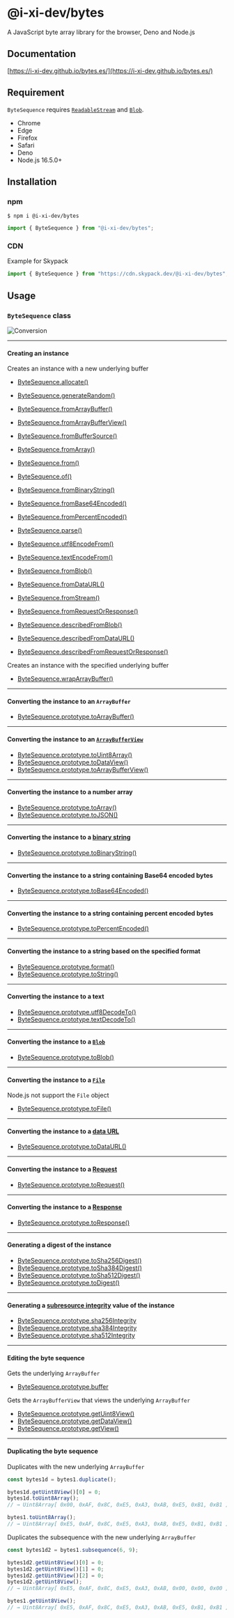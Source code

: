 # @i-xi-dev/bytes

A JavaScript byte array library for the browser, Deno and Node.js


## Documentation

[https://i-xi-dev.github.io/bytes.es/](https://i-xi-dev.github.io/bytes.es/)


## Requirement
`ByteSequence` requires [`ReadableStream`](https://developer.mozilla.org/en-US/docs/Web/API/ReadableStream) and [`Blob`](https://developer.mozilla.org/en-US/docs/Web/API/Blob).

- Chrome
- Edge
- Firefox
- Safari
- Deno
- Node.js 16.5.0+


## Installation

### npm

```console
$ npm i @i-xi-dev/bytes
```

```javascript
import { ByteSequence } from "@i-xi-dev/bytes";
```

### CDN

Example for Skypack
```javascript
import { ByteSequence } from "https://cdn.skypack.dev/@i-xi-dev/bytes";
```


## Usage

### `ByteSequence` class

![Conversion](assets/conversion.svg)

---

#### Creating an instance

Creates an instance with a new underlying buffer

- [ByteSequence.allocate()](https://i-xi-dev.github.io/bytes.es/classes/ByteSequence.html#allocate)
- [ByteSequence.generateRandom()](https://i-xi-dev.github.io/bytes.es/classes/ByteSequence.html#generateRandom)
- [ByteSequence.fromArrayBuffer()](https://i-xi-dev.github.io/bytes.es/classes/ByteSequence.html#fromArrayBuffer)
- [ByteSequence.fromArrayBufferView()](https://i-xi-dev.github.io/bytes.es/classes/ByteSequence.html#fromArrayBufferView)
- [ByteSequence.fromBufferSource()](https://i-xi-dev.github.io/bytes.es/classes/ByteSequence.html#fromBufferSource)
- [ByteSequence.fromArray()](https://i-xi-dev.github.io/bytes.es/classes/ByteSequence.html#fromArray)
- [ByteSequence.from()](https://i-xi-dev.github.io/bytes.es/classes/ByteSequence.html#from)
- [ByteSequence.of()](https://i-xi-dev.github.io/bytes.es/classes/ByteSequence.html#of)
- [ByteSequence.fromBinaryString()](https://i-xi-dev.github.io/bytes.es/classes/ByteSequence.html#fromBinaryString)
- [ByteSequence.fromBase64Encoded()](https://i-xi-dev.github.io/bytes.es/classes/ByteSequence.html#fromBase64Encoded)
- [ByteSequence.fromPercentEncoded()](https://i-xi-dev.github.io/bytes.es/classes/ByteSequence.html#fromPercentEncoded)
- [ByteSequence.parse()](https://i-xi-dev.github.io/bytes.es/classes/ByteSequence.html#parse)
- [ByteSequence.utf8EncodeFrom()](https://i-xi-dev.github.io/bytes.es/classes/ByteSequence.html#utf8EncodeFrom)
- [ByteSequence.textEncodeFrom()](https://i-xi-dev.github.io/bytes.es/classes/ByteSequence.html#textEncodeFrom)
- [ByteSequence.fromBlob()](https://i-xi-dev.github.io/bytes.es/classes/ByteSequence.html#fromBlob)
- [ByteSequence.fromDataURL()](https://i-xi-dev.github.io/bytes.es/classes/ByteSequence.html#fromDataURL)
- [ByteSequence.fromStream()](https://i-xi-dev.github.io/bytes.es/classes/ByteSequence.html#fromStream)
- [ByteSequence.fromRequestOrResponse()](https://i-xi-dev.github.io/bytes.es/classes/ByteSequence.html#fromRequestOrResponse)

- [ByteSequence.describedFromBlob()](https://i-xi-dev.github.io/bytes.es/classes/ByteSequence.html#describedFromBlob)
- [ByteSequence.describedFromDataURL()](https://i-xi-dev.github.io/bytes.es/classes/ByteSequence.html#describedFromDataURL)
- [ByteSequence.describedFromRequestOrResponse()](https://i-xi-dev.github.io/bytes.es/classes/ByteSequence.html#describedFromRequestOrResponse)

Creates an instance with the specified underlying buffer

- [ByteSequence.wrapArrayBuffer()](https://i-xi-dev.github.io/bytes.es/classes/ByteSequence.html#wrapArrayBuffer)

---

#### Converting the instance to an `ArrayBuffer`

- [ByteSequence.prototype.toArrayBuffer()](https://i-xi-dev.github.io/bytes.es/classes/ByteSequence.html#toArrayBuffer)

---

#### Converting the instance to an [`ArrayBufferView`](https://developer.mozilla.org/en-US/docs/Web/API/ArrayBufferView)

- [ByteSequence.prototype.toUint8Array()](https://i-xi-dev.github.io/bytes.es/classes/ByteSequence.html#toUint8Array)
- [ByteSequence.prototype.toDataView()](https://i-xi-dev.github.io/bytes.es/classes/ByteSequence.html#toDataView)
- [ByteSequence.prototype.toArrayBufferView()](https://i-xi-dev.github.io/bytes.es/classes/ByteSequence.html#toArrayBufferView)

---

#### Converting the instance to a number array

- [ByteSequence.prototype.toArray()](https://i-xi-dev.github.io/bytes.es/classes/ByteSequence.html#toArray)
- [ByteSequence.prototype.toJSON()](https://i-xi-dev.github.io/bytes.es/classes/ByteSequence.html#toJSON)

---

#### Converting the instance to a [binary string](https://developer.mozilla.org/en-US/docs/Web/API/DOMString/Binary)

- [ByteSequence.prototype.toBinaryString()](https://i-xi-dev.github.io/bytes.es/classes/ByteSequence.html#toBinaryString)

---

#### Converting the instance to a string containing Base64 encoded bytes

- [ByteSequence.prototype.toBase64Encoded()](https://i-xi-dev.github.io/bytes.es/classes/ByteSequence.html#toBase64Encoded)

---

#### Converting the instance to a string containing percent encoded bytes

- [ByteSequence.prototype.toPercentEncoded()](https://i-xi-dev.github.io/bytes.es/classes/ByteSequence.html#toPercentEncoded)

---

#### Converting the instance to a string based on the specified format

- [ByteSequence.prototype.format()](https://i-xi-dev.github.io/bytes.es/classes/ByteSequence.html#format)
- [ByteSequence.prototype.toString()](https://i-xi-dev.github.io/bytes.es/classes/ByteSequence.html#toString)

---

#### Converting the instance to a text

- [ByteSequence.prototype.utf8DecodeTo()](https://i-xi-dev.github.io/bytes.es/classes/ByteSequence.html#utf8DecodeTo)
- [ByteSequence.prototype.textDecodeTo()](https://i-xi-dev.github.io/bytes.es/classes/ByteSequence.html#textDecodeTo)

---

#### Converting the instance to a [`Blob`](https://developer.mozilla.org/en-US/docs/Web/API/Blob)

- [ByteSequence.prototype.toBlob()](https://i-xi-dev.github.io/bytes.es/classes/ByteSequence.html#toBlob)

---

#### Converting the instance to a [`File`](https://developer.mozilla.org/en-US/docs/Web/API/File)

Node.js not support the `File` object

- [ByteSequence.prototype.toFile()](https://i-xi-dev.github.io/bytes.es/classes/ByteSequence.html#toFile)

---

#### Converting the instance to a [data URL](https://developer.mozilla.org/en-US/docs/Web/HTTP/Basics_of_HTTP/Data_URIs)

- [ByteSequence.prototype.toDataURL()](https://i-xi-dev.github.io/bytes.es/classes/ByteSequence.html#toDataURL)

---

#### Converting the instance to a [Request](https://developer.mozilla.org/en-US/docs/Web/API/Request)

- [ByteSequence.prototype.toRequest()](https://i-xi-dev.github.io/bytes.es/classes/ByteSequence.html#toRequest)

---

#### Converting the instance to a [Response](https://developer.mozilla.org/en-US/docs/Web/API/Response)

- [ByteSequence.prototype.toResponse()](https://i-xi-dev.github.io/bytes.es/classes/ByteSequence.html#toResponse)

---

#### Generating a digest of the instance

- [ByteSequence.prototype.toSha256Digest()](https://i-xi-dev.github.io/bytes.es/classes/ByteSequence.html#toSha256Digest)
- [ByteSequence.prototype.toSha384Digest()](https://i-xi-dev.github.io/bytes.es/classes/ByteSequence.html#toSha384Digest)
- [ByteSequence.prototype.toSha512Digest()](https://i-xi-dev.github.io/bytes.es/classes/ByteSequence.html#toSha512Digest)
- [ByteSequence.prototype.toDigest()](https://i-xi-dev.github.io/bytes.es/classes/ByteSequence.html#toDigest)

---

#### Generating a [subresource integrity](https://www.w3.org/TR/SRI/) value of the instance

- [ByteSequence.prototype.sha256Integrity](https://i-xi-dev.github.io/bytes.es/classes/ByteSequence.html#sha256Integrity)
- [ByteSequence.prototype.sha384Integrity](https://i-xi-dev.github.io/bytes.es/classes/ByteSequence.html#sha384Integrity)
- [ByteSequence.prototype.sha512Integrity](https://i-xi-dev.github.io/bytes.es/classes/ByteSequence.html#sha512Integrity)

---

#### Editing the byte sequence

Gets the underlying `ArrayBuffer`
- [ByteSequence.prototype.buffer](https://i-xi-dev.github.io/bytes.es/classes/ByteSequence.html#buffer)

Gets the `ArrayBufferView` that views the underlying `ArrayBuffer`
- [ByteSequence.prototype.getUint8View()](https://i-xi-dev.github.io/bytes.es/classes/ByteSequence.html#getUint8View)
- [ByteSequence.prototype.getDataView()](https://i-xi-dev.github.io/bytes.es/classes/ByteSequence.html#getDataView)
- [ByteSequence.prototype.getView()](https://i-xi-dev.github.io/bytes.es/classes/ByteSequence.html#getView)

---






#### Duplicating the byte sequence
Duplicates with the new underlying `ArrayBuffer`
```javascript
const bytes1d = bytes1.duplicate();

bytes1d.getUint8View()[0] = 0;
bytes1d.toUint8Array();
// → Uint8Array[ 0x00, 0xAF, 0x8C, 0xE5, 0xA3, 0xAB, 0xE5, 0xB1, 0xB1 ]

bytes1.toUint8Array();
// → Uint8Array[ 0xE5, 0xAF, 0x8C, 0xE5, 0xA3, 0xAB, 0xE5, 0xB1, 0xB1 ]
```

Duplicates the subsequence with the new underlying `ArrayBuffer`
```javascript
const bytes1d2 = bytes1.subsequence(6, 9);

bytes1d2.getUint8View()[0] = 0;
bytes1d2.getUint8View()[1] = 0;
bytes1d2.getUint8View()[2] = 0;
bytes1d2.getUint8View();
// → Uint8Array[ 0xE5, 0xAF, 0x8C, 0xE5, 0xA3, 0xAB, 0x00, 0x00, 0x00 ]

bytes1.getUint8View();
// → Uint8Array[ 0xE5, 0xAF, 0x8C, 0xE5, 0xA3, 0xAB, 0xE5, 0xB1, 0xB1 ]
```
